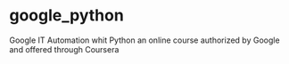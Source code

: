 # google_python
Google IT Automation whit Python 
an online course authorized by Google and offered through Coursera
